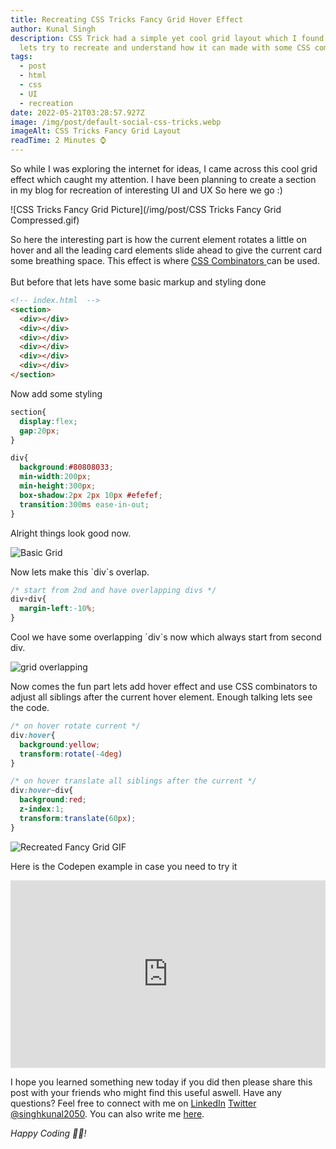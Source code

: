 ```yaml
---
title: Recreating CSS Tricks Fancy Grid Hover Effect
author: Kunal Singh
description: CSS Trick had a simple yet cool grid layout which I found dope. So
  lets try to recreate and understand how it can made with some CSS combinators.
tags:
  - post
  - html
  - css
  - UI
  - recreation
date: 2022-05-21T03:28:57.927Z
image: /img/post/default-social-css-tricks.webp
imageAlt: CSS Tricks Fancy Grid Layout
readTime: 2 Minutes ⌚
---
```

So while I was exploring the internet for ideas, I came across this cool grid effect which caught my attention. I have been planning to create a section in my blog for recreation of interesting UI and UX  So here we go :)

![CSS Tricks Fancy Grid Picture](/img/post/CSS Tricks Fancy Grid Compressed.gif)

So here the interesting part is how the current element rotates a little on hover and all the leading card elements slide ahead to give the current card some breathing space. This effect is where <a href="https://www.w3schools.com/css/css_combinators.asp" target="_blank"> CSS Combinators </a> can be used. \
\
But before that lets have some basic markup and styling done 

```html
<!-- index.html  -->
<section>
  <div></div>
  <div></div>
  <div></div>
  <div></div>
  <div></div>
  <div></div>
</section>
```

Now add some styling 

```css
section{
  display:flex;
  gap:20px;
}

div{
  background:#80808033;
  min-width:200px;
  min-height:300px;
  box-shadow:2px 2px 10px #efefef;
  transition:300ms ease-in-out;
}
```

Alright things look good now. 

![Basic Grid](/img/post/grid.png)

Now lets make this \`div\`s overlap.

```css
/* start from 2nd and have overlapping divs */
div+div{
  margin-left:-10%;
}
```

Cool we have some overlapping \`div\`s now which always start from second div. 

![grid overlapping](/img/post/grid-overlapping.png)

Now comes the fun part lets add hover effect and use CSS combinators to adjust all siblings after the current hover element. Enough talking lets see the code. 

```css
/* on hover rotate current */
div:hover{
  background:yellow;
  transform:rotate(-4deg)
}

/* on hover translate all siblings after the current */
div:hover~div{
  background:red;
  z-index:1;
  transform:translate(60px);
}
```

![Recreated Fancy Grid GIF](/img/post/recreated-fancy-grid.gif)

Here is the Codepen example in case you need to try it

<iframe height="300" style="width: 100%;" scrolling="no" title="CSS Tricks Recreating Fancy Blog Grid" src="https://codepen.io/singhkunal2050/embed/JjpJyvM?default-tab=html%2Cresult" frameborder="no" loading="lazy" allowtransparency="true" allowfullscreen="true">
  See the Pen <a href="https://codepen.io/singhkunal2050/pen/JjpJyvM">
  CSS Tricks Recreating Fancy Blog Grid</a> by Kunal SIngh  (<a href="https://codepen.io/singhkunal2050">@singhkunal2050</a>)
  on <a href="https://codepen.io">CodePen</a>.
</iframe>

I hope you learned something new today if you did then please share this post with your friends who might find this useful aswell. Have any questions? Feel free to connect with me on     <a href="//linkedin.com/in/singhkunal2050" target="_blank">LinkedIn</a> <a href="//twitter.com/singhkunal2050" target="_blank">Twitter</a>  <a href="/" target="_blank">@singhkunal2050</a>. You can also write me <a href="/#contact" target="_blank">here</a>.

*Happy Coding 👩‍💻!*